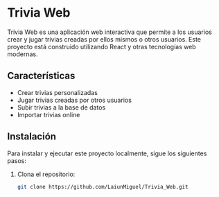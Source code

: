# Trivia Web

Trivia Web es una aplicación web interactiva que permite a los usuarios crear y jugar trivias creadas por ellos mismos o otros usuarios. Este proyecto está construido utilizando React y otras tecnologías web modernas.

## Características

- Crear trivias personalizadas
- Jugar trivias creadas por otros usuarios
- Subir trivias a la base de datos
- Importar trivias online 

## Instalación

Para instalar y ejecutar este proyecto localmente, sigue los siguientes pasos:

1. Clona el repositorio:
   ```bash
   git clone https://github.com/LaiunMiguel/Trivia_Web.git
   ```
